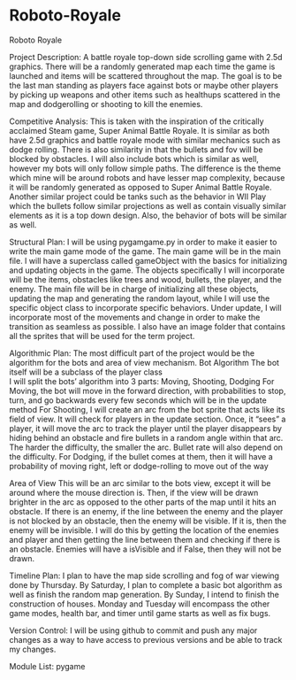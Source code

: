 # Roboto-Royale

Roboto Royale

Project Description:
	A battle royale top-down side scrolling game with 2.5d graphics. There will be a randomly generated map each time the game is launched and items will be scattered throughout the map. The goal is to be the last man standing as players face against bots or maybe other players by picking up weapons and other items such as healthups scattered in the map and dodgerolling or shooting to kill the enemies.

Competitive Analysis:
	This is taken with the inspiration of the critically acclaimed Steam game, Super Animal Battle Royale. It is similar as both have 2.5d graphics and battle royale mode with similar mechanics such as dodge rolling. There is also similarity in that the bullets and fov will be blocked by obstacles. I will also include bots which is similar as well, however my bots will only follow simple paths. The difference is the theme which mine will be around robots and have lesser map complexity, because it will be randomly generated as opposed to Super Animal Battle Royale.
	Another similar project could be tanks such as the behavior in WII Play which the bullets follow similar projections as well as contain visually similar elements as it is a top down design. Also, the behavior of bots will be similar as well. 

Structural Plan:
	I will be using pygamgame.py in order to make it easier to write the main game mode of the game. The main game will be in the main file. I will have a superclass called gameObject with the basics for initializing and updating objects in the game. The objects specifically I will incorporate will be the items, obstacles like trees and wood, bullets, the player, and the enemy. The main file will be in charge of initializing all these objects, updating the map and generating the random layout, while I will use the specific object class to incorporate specific behaviors. Under update, I will incorporate most of the movements and change in order to make the transition as seamless as possible. I also have an image folder that contains all the sprites that will be used for the term project.

Algorithmic Plan:
	The most difficult part of the project would be the algorithm for the bots and area of view mechanism. 
	Bot Algorithm
	The bot itself will be a subclass of the player class	
I will split the bots’ algorithm into 3 parts: Moving, Shooting, Dodging
For Moving, the bot will move in the forward direction, with probabilities to stop, turn, and go backwards every few seconds which will be in the update method
For Shooting, I will create an arc from the bot sprite that acts like its field of view. It will check for players in the update section. Once, it “sees” a player, it will move the arc to track the player until the player disappears by hiding behind an obstacle and fire bullets in a random angle within that arc. The harder the difficulty, the smaller the arc. Bullet rate will also depend on the difficulty.
For Dodging, if the bullet comes at them, then it will have a probability of moving right, left or dodge-rolling to move out of the way

Area of View
This will be an arc similar to the bots view, except it will be around where the mouse direction is. Then, if the view will be drawn brighter in the arc as opposed to the other parts of the map until it hits an obstacle. If there is an enemy, if the line between the enemy and the player is not blocked by an obstacle, then the enemy will be visible. If it is, then the enemy will be invisible. I will do this by getting the location of the enemies and player and then getting the line between them and checking if there is an obstacle. Enemies will have a isVisible and if False, then they will not be drawn.

Timeline Plan:
	I plan to have the map side scrolling and fog of war viewing done by Thursday. By Saturday, I plan to complete a basic bot algorithm as well as finish the random map generation. By Sunday, I intend to finish the construction of houses. Monday and Tuesday will encompass the other game modes, health bar, and timer until game starts as well as fix bugs.

Version Control:
	I will be using github to commit and push any major changes as a way to have access to previous versions and be able to track my changes.

Module List:
	pygame

